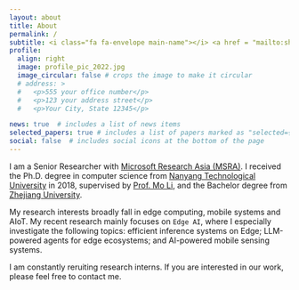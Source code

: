 ```yaml
---
layout: about
title: About
permalink: /
subtitle: <i class="fa fa-envelope main-name"></i> <a href = "mailto:shijiang@microsoft.com">shijiang AT microsoft.com</a>
profile:
  align: right
  image: profile_pic_2022.jpg
  image_circular: false # crops the image to make it circular
  # address: >
  #   <p>555 your office number</p>
  #   <p>123 your address street</p>
  #   <p>Your City, State 12345</p>

news: true  # includes a list of news items
selected_papers: true # includes a list of papers marked as "selected={true}"
social: false  # includes social icons at the bottom of the page
---
```

I am a Senior Researcher with [Microsoft Research Asia (MSRA)](https://www.microsoft.com/en-us/research/lab/microsoft-research-asia/). I received the Ph.D. degree in computer science from [Nanyang Technological University](https://www.ntu.edu.sg/) in 2018, supervised by [Prof. Mo Li](https://home.cse.ust.hk/~lim/), and the Bachelor degree from [Zhejiang University](https://www.zju.edu.cn/english/). 


My research interests broadly fall in edge computing, mobile systems and AIoT. My recent research mainly focuses on `Edge AI`, where I especially investigate the following topics: efficient inference systems on Edge; LLM-powered agents for edge ecosystems; and AI-powered mobile sensing systems.

I am constantly reruiting research interns. If you are interested in our work, please feel free to contact me.